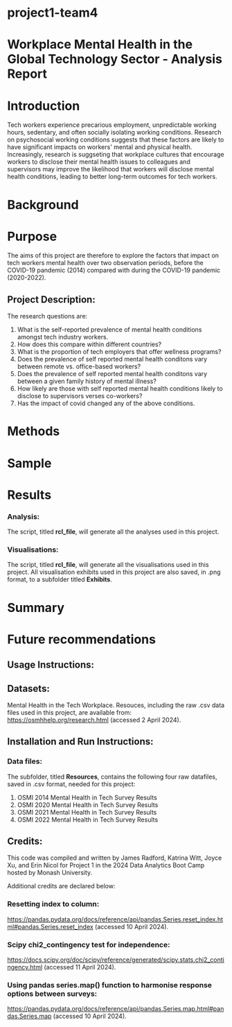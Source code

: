 # project1-team4
# Workplace Mental Health in the Global Technology Sector - Analysis Report

# Introduction
Tech workers experience precarious employment, unpredictable working hours, sedentary, and often socially isolating working conditions. Research on psychosocial working conditions suggests that these factors are likely to have significant impacts on workers' mental and physical health. Increasingly, research is suggseting that workplace cultures that encourage workers to disclose their mental health issues to colleagues and supervisors may improve the likelihood that workers will disclose mental health conditions, leading to better long-term outcomes for tech workers. 

# Background 


# Purpose
The aims of this project are therefore to explore the factors that impact on tech workers mental health over two observation periods, before the COVID-19 pandemic (2014) compared with during the COVID-19 pandemic (2020-2022).

## Project Description:
The research questions are:
1. What is the self-reported prevalence of mental health conditions amongst tech industry workers.
2. How does this compare within different countries?
3. What is the proportion of tech employers that offer wellness programs?
4. Does the prevalence of self reported mental health conditons vary between remote vs. office-based workers?
5. Does the prevalence of self reported mental health conditons vary between a given family history of mental illness?
6. How likely are those with self reported mental health conditions likely to disclose to supervisors verses co-workers?
7. Has the impact of covid changed any of the above conditions.

# Methods

# Sample

# Results
  ### Analysis:
The script, titled **rcl_file**, will generate all the analyses used in this project.

  ### Visualisations:
The script, titled **rcl_file**, will generate all the visualisations used in this project. All visualisation exhibits used in this project are also saved, in .png format, to a subfolder titled **Exhibits**.

# Summary


# Future recommendations


## Usage Instructions:


## Datasets:
Mental Health in the Tech Workplace. Resouces, including the raw .csv data files used in this project, are available from: https://osmhhelp.org/research.html (accessed 2 April 2024).

## Installation and Run Instructions:
### Data files:
The subfolder, titled **Resources**, contains the following four raw datafiles, saved in .csv format, needed for this project:
1. OSMI 2014 Mental Health in Tech Survey Results
2. OSMI 2020 Mental Health in Tech Survey Results
3. OSMI 2021 Mental Health in Tech Survey Results
4. OSMI 2022 Mental Health in Tech Survey Results

## Credits:
This code was compiled and written by James Radford, Katrina Witt, Joyce Xu, and Erin Nicol for Project 1 in the 2024 Data Analytics Boot Camp hosted by Monash University. 

Additional credits are declared below:

### Resetting index to column:
https://pandas.pydata.org/docs/reference/api/pandas.Series.reset_index.html#pandas.Series.reset_index (accessed 10 April 2024).

### Scipy chi2_contingency test for independence:
https://docs.scipy.org/doc/scipy/reference/generated/scipy.stats.chi2_contingency.html (accessed 11 April 2024).

### Using pandas series.map() function to harmonise response options between surveys:
https://pandas.pydata.org/docs/reference/api/pandas.Series.map.html#pandas.Series.map (accessed 10 April 2024).


